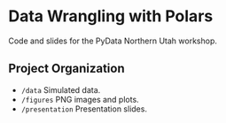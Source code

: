 # Data Wrangling with Polars


Code and slides for the PyData Northern Utah workshop.

## Project Organization

- `/data` Simulated data.
- `/figures` PNG images and plots.
- `/presentation` Presentation slides.

